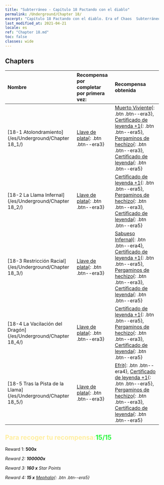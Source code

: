 ```yaml
---
title: "Subterráneo - Capítulo 18 Pactando con el diablo"
permalink: /Underground/Chapter 18/
excerpt: "Capítulo 18 Pactando con el diablo. Era of Chaos  Subterráneo - Capítulo 18. Pactando con el diablo"
last_modified_at: 2021-04-21
locale: es
ref: "Chapter 18.md"
toc: false
classes: wide
---
```


## Chapters

  | Nombre |  Recompensa por completar por primera vez: | Recompensa obtenida |
  |:------------|:------------|:------------| 
  | [18-1 Atolondramiento](/es/Underground/Chapter 18_1/) | [Llave de plata](/es/Items/con_693/){: .btn .btn--era3} | [Muerto Viviente](/es/Items/unt_209/){: .btn .btn--era3}, [Certificado de leyenda +1](/es/Items/mat_74/){: .btn .btn--era5}, [Pergaminos de hechizo](/es/Items/con_694/){: .btn .btn--era3}, [Certificado de leyenda](/es/Items/mat_67/){: .btn .btn--era5} |
  | [18-2 La Llama Infernal](/es/Underground/Chapter 18_2/) | [Llave de plata](/es/Items/con_693/){: .btn .btn--era3} | [Certificado de leyenda +1](/es/Items/mat_74/){: .btn .btn--era5}, [Pergaminos de hechizo](/es/Items/con_694/){: .btn .btn--era3}, [Certificado de leyenda](/es/Items/mat_67/){: .btn .btn--era5} |
  | [18-3 Restricción Racial](/es/Underground/Chapter 18_3/) | [Llave de plata](/es/Items/con_693/){: .btn .btn--era3} | [Sabueso Infernal](/es/Items/unt_228/){: .btn .btn--era4}, [Certificado de leyenda +1](/es/Items/mat_74/){: .btn .btn--era5}, [Pergaminos de hechizo](/es/Items/con_694/){: .btn .btn--era3}, [Certificado de leyenda](/es/Items/mat_67/){: .btn .btn--era5} |
  | [18-4 La Vacilación del Dragón](/es/Underground/Chapter 18_4/) | [Llave de plata](/es/Items/con_693/){: .btn .btn--era3} | [Certificado de leyenda +1](/es/Items/mat_74/){: .btn .btn--era5}, [Pergaminos de hechizo](/es/Items/con_694/){: .btn .btn--era3}, [Certificado de leyenda](/es/Items/mat_67/){: .btn .btn--era5} |
  | [18-5 Tras la Pista de la Llama](/es/Underground/Chapter 18_5/) | [Llave de plata](/es/Items/con_693/){: .btn .btn--era3} | [Efrit](/es/Items/unt_231/){: .btn .btn--era4}, [Certificado de leyenda +1](/es/Items/mat_74/){: .btn .btn--era5}, [Pergaminos de hechizo](/es/Items/con_694/){: .btn .btn--era3}, [Certificado de leyenda](/es/Items/mat_67/){: .btn .btn--era5} |


## <span style="color: #ffeea0">Para recoger tu recompensa:</span><span style="color: #27f73a">15/15</span>

 Reward 1:  **500x** <i class="fas fa-gem"/>

 Reward 2:  **100000x** <i class="fas fa-coins"/>

 Reward 3: **160 x** Star Points

 Reward 4: **15 x** [Mephala](/es/Items/her_367/){: .btn .btn--era5}

